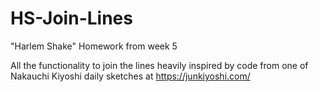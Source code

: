 # HS-Join-Lines
"Harlem Shake" Homework from week 5

All the functionality to join the lines heavily inspired by code from one of 
Nakauchi Kiyoshi daily sketches at https://junkiyoshi.com/
